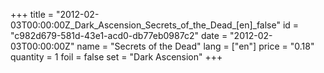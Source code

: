 +++
title = "2012-02-03T00:00:00Z_Dark_Ascension_Secrets_of_the_Dead_[en]_false"
id = "c982d679-581d-43e1-acd0-db77eb0987c2"
date = "2012-02-03T00:00:00Z"
name = "Secrets of the Dead"
lang = ["en"]
price = "0.18"
quantity = 1
foil = false
set = "Dark Ascension"
+++
